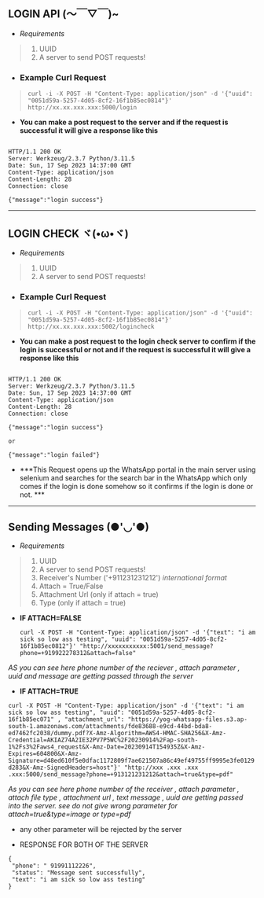 ## LOGIN API (～￣▽￣)~

-   *Requirements*
> 1. UUID
> 2. A server to send POST requests! 

- ### Example Curl Request
>  `curl -i -X POST -H "Content-Type: application/json" -d '{"uuid": "0051d59a-5257-4d05-8cf2-16f1b85ec0814"}' http://xx.xx.xxx.xxx:5000/login` 


- **You can make a post request to the server and if the request is successful it will give a response like this**

```

HTTP/1.1 200 OK
Server: Werkzeug/2.3.7 Python/3.11.5
Date: Sun, 17 Sep 2023 14:37:00 GMT
Content-Type: application/json
Content-Length: 28
Connection: close

{"message":"login success"}

```


******************************************************************************


## LOGIN CHECK ヾ(•ω•ヾ)

-   *Requirements*
> 1. UUID
> 2. A server to send POST requests! 


- ### Example Curl Request
>  `curl -i -X POST -H "Content-Type: application/json" -d '{"uuid": "0051d59a-5257-4d05-8cf2-16f1b85ec0814"}' http://xx.xx.xxx.xxx:5002/logincheck` 

- **You can make a post request to the login check server to confirm if the login is successful or not and if the request is successful it will give a response like this**

```

HTTP/1.1 200 OK
Server: Werkzeug/2.3.7 Python/3.11.5
Date: Sun, 17 Sep 2023 14:37:00 GMT
Content-Type: application/json
Content-Length: 28
Connection: close

{"message":"login success"}

or 

{"message":"login failed"}

```

- ***This Request opens up the WhatsApp portal in the main server using selenium and searches for the search bar in the WhatsApp which only comes if the login is done somehow so it confirms if the login is done or not. ***


******************************************************************************

## Sending Messages (●'◡'●)


-   *Requirements*
> 1. UUID
> 2. A server to send POST requests! 
> 3. Receiver's Number ('+911231231212') *international format*
> 4. Attach = True/False
> 5. Attachment Url (only if attach = true)
> 6. Type (only if attach = true)

- **IF ATTACH=FALSE**

  `curl -X POST -H "Content-Type: application/json" -d '{"text": "i am sick so low ass testing", "uuid": "0051d59a-5257-4d05-8cf2-16f1b85ec0812"}' "http://xxxxxxxxxxx:5001/send_message?phone=+919922278312&attach=false"`

*AS you can see here phone number of the reciever , attach parameter , uuid and message are getting passed through the server*

- **IF ATTACH=TRUE**

`curl -X POST -H "Content-Type: application/json" -d '{"text": "i am sick so low ass testing", "uuid": "0051d59a-5257-4d05-8cf2-16f1b85ec071" , "attachment_url": "https://yog-whatsapp-files.s3.ap-south-1.amazonaws.com/attachments/fde83688-e9cd-44bd-bda8-ed7462fc2038/dummy.pdf?X-Amz-Algorithm=AWS4-HMAC-SHA256&X-Amz-Credential=AKIAZ74A2IE32PV7P5WC%2F20230914%2Fap-south-1%2Fs3%2Faws4_request&X-Amz-Date=20230914T154935Z&X-Amz-Expires=604800&X-Amz-Signature=d48ed610f5e0dfac1172809f7ae621507a86c49ef49755ff9995e3fe0129d283&X-Amz-SignedHeaders=host"}' "http://xxx .xxx .xxx .xxx:5000/send_message?phone=+913121231212&attach=true&type=pdf"
`

*As you can see here phone number of the receiver , attach parameter , attach file type , attachment url , text message , uuid are getting passed into the server. see do not give wrong parameter for attach=true&type=image or type=pdf* 

- any other parameter will be rejected by the server  


- RESPONSE FOR BOTH OF THE SERVER

 ```
{
  "phone": " 91991112226",
  "status": "Message sent successfully",
  "text": "i am sick so low ass testing"
}

```
